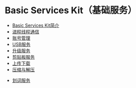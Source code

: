 # Basic Services Kit（基础服务）

- [Basic Services Kit简介](basic-services-kit-overview.md)
- [进程线程通信](common-event/Readme-CN.md)<!--app-events-->
- [账号管理](account/Readme-CN.md)<!--account-management-->
- [USB服务](usb/Readme-CN.md)<!--usb-->
- [升级服务](update/Readme-CN.md)<!--update-->
- [剪贴板服务](pasteboard/Readme-CN.md)<!--pasteboard-->
- [上传下载](request/Readme-CN.md)<!--upload-download-->
- [压缩与解压](compress/Readme-CN.md)<!--compress-->
<!--Del-->
- [划词服务](selectionInput/Readme-CN.md)<!--selectioninput-->
<!--DelEnd-->